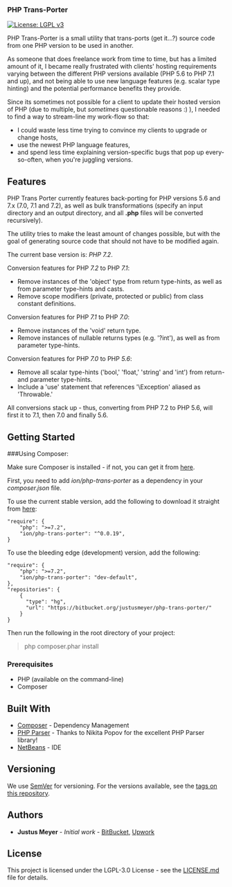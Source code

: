 ### PHP Trans-Porter

[![License: LGPL v3](https://img.shields.io/badge/License-LGPL%20v3-blue.svg)](https://www.gnu.org/licenses/lgpl-3.0)

PHP Trans-Porter is a small utility that trans-ports (get it...?) source code from one PHP version to be used in another.

As someone that does freelance work from time to time, but has a limited amount of it, I became really frustrated with 
clients' hosting requirements varying between the different PHP versions available (PHP 5.6 to PHP 7.1 and up), and not
being able to use new language features (e.g. scalar type hinting) and the potential performance benefits they provide.

Since its sometimes not possible for a client to update their hosted version of PHP (due to multiple, but _sometimes_ questionable
reasons :) ), I needed to find a way to stream-line my work-flow so that:

* I could waste less time trying to convince my clients to upgrade or change hosts,
* use the newest PHP language features,
* and spend less time explaining version-specific bugs that pop up every-so-often, when you're juggling versions.


## Features

PHP Trans Porter currently features back-porting for PHP versions 5.6 and 7.x (7.0, 7.1 and 7.2), as well as bulk transformations 
(specify an input directory and an output directory, and all __.php__ files will be converted recursively).

The utility tries to make the least amount of changes possible, but with the goal of generating source code that should not have 
to be modified again.

The current base version is: _PHP 7.2_.

Conversion features for PHP _7.2_ to PHP _7.1_:

* Remove instances of the 'object' type from return type-hints, as well as from parameter type-hints and casts.
* Remove scope modifiers (private, protected or public) from class constant definitions.


Conversion features for PHP _7.1_ to PHP _7.0_:

* Remove instances of the 'void' return type.
* Remove instances of nullable returns types (e.g. '?int'), as well as from parameter type-hints.


Conversion features for PHP _7.0_ to PHP _5.6_:

* Remove all scalar type-hints ('bool,' 'float,' 'string' and 'int') from return- and parameter type-hints.
* Include a 'use' statement that references '\Exception' aliased as 'Throwable.'


All conversions stack up - thus, converting from PHP 7.2 to PHP 5.6, will first it to 7.1, then 7.0 and finally 5.6.


## Getting Started

###Using Composer:

Make sure Composer is installed - if not, you can get it from [here](https://getcomposer.org/ "getcomposer.org").

First, you need to add _ion/php-trans-porter_ as a dependency in your _composer.json_ file.

To use the current stable version, add the following to download it straight from [here](https://packagist.org/ "packagist.org"):

```
"require": {
    "php": ">=7.2",
    "ion/php-trans-porter": "^0.0.19",
}
```

To use the bleeding edge (development) version, add the following:

```
"require": {
    "php": ">=7.2",
    "ion/php-trans-porter": "dev-default",	
},
"repositories": {
    {
      "type": "hg",
      "url": "https://bitbucket.org/justusmeyer/php-trans-porter/"
    }
}
```

Then run the following in the root directory of your project:

> php composer.phar install


### Prerequisites

* PHP (available on the command-line)
* Composer


## Built With

* [Composer](https://getcomposer.org/) - Dependency Management
* [PHP Parser](https://packagist.org/packages/nikic/php-parser/) - Thanks to Nikita Popov for the excellent PHP Parser library!
* [NetBeans](https://www.netbeans.org) - IDE


## Versioning

We use [SemVer](http://semver.org/) for versioning. For the versions available, see the [tags on this repository](https://bitbucket.org/justusmeyer/php-trans-porter/downloads/?tab=tags "bitbucket.org"). 


## Authors

* **Justus Meyer** - *Initial work* - [BitBucket](https://bitbucket.org/justusmeyer), [Upwork](https://justusmeyer.com/upwork)

## License

This project is licensed under the LGPL-3.0 License - see the [LICENSE.md](LICENSE.md) file for details.

